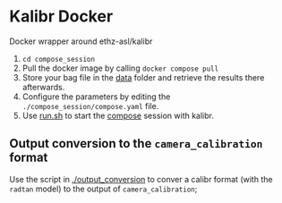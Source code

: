 # Kalibr Docker

Docker wrapper around ethz-asl/kalibr

1. `cd compose_session`
2. Pull the docker image by calling `docker compose pull`
3. Store your bag file in the [data](./compose_session/data) folder and retrieve the results there afterwards.
4. Configure the parameters by editing the `./compose_session/compose.yaml` file.
5. Use [run.sh](./compose_session/run.sh) to start the [compose](./compose_session/compose.yaml) session with kalibr.

## Output conversion to the `camera_calibration` format

Use the script in [./output_conversion](./output_conversion) to conver a calibr format (with the `radtan` model) to the output of `camera_calibration`;
